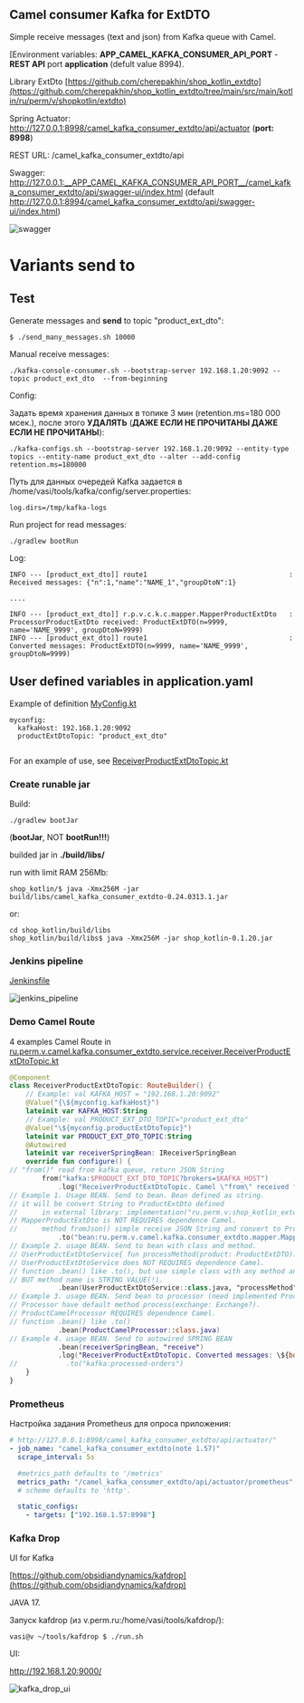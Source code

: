 ## Camel consumer Kafka for ExtDTO 

Simple receive messages (text and json) from Kafka queue with Camel.

[Environment variables:
__APP_CAMEL_KAFKA_CONSUMER_API_PORT__ - __REST API__ port __application__ (defult value 8994).

Library ExtDto [https://github.com/cherepakhin/shop_kotlin_extdto](https://github.com/cherepakhin/shop_kotlin_extdto/tree/main/src/main/kotlin/ru/perm/v/shopkotlin/extdto)

Spring Actuator: http://127.0.0.1:8998/camel_kafka_consumer_extdto/api/actuator (__port: 8998__)

REST URL: /camel_kafka_consumer_extdto/api

Swagger: http://127.0.0.1:__APP_CAMEL_KAFKA_CONSUMER_API_PORT__/camel_kafka_consumer_extdto/api/swagger-ui/index.html
(default http://127.0.0.1:8994/camel_kafka_consumer_extdto/api/swagger-ui/index.html)

![swagger](doc/swagger.png)

# Variants send to 
## Test

Generate messages and __send__ to topic "product_ext_dto":

````shell
$ ./send_many_messages.sh 10000
````

Manual receive messages:

````shell
./kafka-console-consumer.sh --bootstrap-server 192.168.1.20:9092 --topic product_ext_dto  --from-beginning
````

Config:

Задать время хранения данных в топике 3 мин (retention.ms=180 000 мсек.), после этого __УДАЛЯТЬ__ (__ДАЖЕ ЕСЛИ НЕ ПРОЧИТАНЫ ДАЖЕ ЕСЛИ НЕ ПРОЧИТАНЫ__):

````shell
./kafka-configs.sh --bootstrap-server 192.168.1.20:9092 --entity-type topics --entity-name product_ext_dto --alter --add-config retention.ms=180000
````

Путь для данных очередей Kafka задается в /home/vasi/tools/kafka/config/server.properties:

````text
log.dirs=/tmp/kafka-logs
````

Run project for read messages:

````shell
./gradlew bootRun
````

Log:

````shell
INFO --- [product_ext_dto]] route1                                   : Received messages: {"n":1,"name":"NAME_1","groupDtoN":1}

....

INFO --- [product_ext_dto]] r.p.v.c.k.c.mapper.MapperProductExtDto   : ProcessorProductExtDto received: ProductExtDTO(n=9999, name='NAME_9999', groupDtoN=9999)
INFO --- [product_ext_dto]] route1                                   : Converted messages: ProductExtDTO(n=9999, name='NAME_9999', groupDtoN=9999)

````

## User defined variables in application.yaml

Example of definition [MyConfig.kt](https://github.com/cherepakhin/camel_kafka_consumer_extdto/blob/main/src/main/kotlin/ru/perm/v/camel/kafka/consumer_extdto/config/MyConfig.kt)

````shell
myconfig:
  kafkaHost: 192.168.1.20:9092
  productExtDtoTopic: "product_ext_dto"
  
````

For an example of use, see [ReceiverProductExtDtoTopic.kt](https://github.com/cherepakhin/camel_kafka_consumer_extdto/blob/main/src/main/kotlin/ru/perm/v/camel/kafka/consumer_extdto/service/receiver/ReceiverProductExtDtoTopic.kt)

<a id="create_runable"></a>
### Create runable jar

Build:

````shell
./gradlew bootJar
````
(**bootJar**, NOT **bootRun!!!**)

builded jar in **./build/libs/**

run with limit RAM 256Mb:

````shell
shop_kotlin/$ java -Xmx256M -jar build/libs/camel_kafka_consumer_extdto-0.24.0313.1.jar
````

or:

````shell
cd shop_kotlin/build/libs 
shop_kotlin/build/libs$ java -Xmx256M -jar shop_kotlin-0.1.20.jar
````
### Jenkins pipeline

[Jenkinsfile](https://github.com/cherepakhin/camel_kafka_consumer_extdto/blob/main/Jenkinsfile)

![jenkins_pipeline](doc/jenkins_pipeline.png)

### Demo Camel Route

4 examples Camel Route in [ru.perm.v.camel.kafka.consumer_extdto.service.receiver.ReceiverProductExtDtoTopic.kt](https://github.com/cherepakhin/camel_kafka_consumer_extdto/blob/main/src/main/kotlin/ru/perm/v/camel/kafka/consumer_extdto/service/receiver/ReceiverProductExtDtoTopic.kt)

````kotlin
@Component
class ReceiverProductExtDtoTopic: RouteBuilder() {
    // Example: val KAFKA_HOST = "192.168.1.20:9092"
    @Value("{\${myconfig.kafkaHost}")
    lateinit var KAFKA_HOST:String
    // Example: val PRODUCT_EXT_DTO_TOPIC="product_ext_dto"
    @Value("\${myconfig.productExtDtoTopic}")
    lateinit var PRODUCT_EXT_DTO_TOPIC:String
    @Autowired
    lateinit var receiverSpringBean: IReceiverSpringBean
    override fun configure() {
// "from()" read from kafka queue, return JSON String
        from("kafka:$PRODUCT_EXT_DTO_TOPIC?brokers=$KAFKA_HOST")
            .log("ReceiverProductExtDtoTopic. Camel \"from\" received from Kafka queue ${PRODUCT_EXT_DTO_TOPIC} body=\${body}")
// Example 1. Usage BEAN. Send to bean. Bean defined as string.
// it will be convert String to ProductExtDto defined
//      in external library: implementation("ru.perm.v:shop_kotlin_extdto".
// MapperProductExtDto is NOT REQUIRES dependence Camel.
//      method fromJson() simple receive JSON String and convert to ProductExtDto
            .to("bean:ru.perm.v.camel.kafka.consumer_extdto.mapper.MapperProductExtDto?method=fromJson")
// Example 2. usage BEAN. Send to bean with class and method.
// UserProductExtDtoService{ fun processMethod(product: ProductExtDTO): ProductExtDTO {...}}
// UserProductExtDtoService does NOT REQUIRES dependence Camel.
// function .bean() like .to(), but use simple class with any method and return any object.
// BUT method name is STRING VALUE(!).
            .bean(UserProductExtDtoService::class.java, "processMethod")
// Example 3. usage BEAN. Send bean to processor (need implemented Processor).
// Processor have default method process(exchange: Exchange?).
// ProductCamelProcessor REQUIRES dependence Camel.
// function .bean() like .to()
            .bean(ProductCamelProcessor::class.java)
// Example 4. usage BEAN. Send to autowired SPRING BEAN
            .bean(receiverSpringBean, "receive")
            .log("ReceiverProductExtDtoTopic. Converted messages: \${body}") // body is object ProductExtDto
//            .to("kafka:processed-orders")
    }
}
````

### Prometheus

Настройка задания Prometheus для опроса приложения:

````yaml
# http://127.0.0.1:8998/camel_kafka_consumer_extdto/api/actuator/"
- job_name: "camel_kafka_consumer_extdto(note 1.57)"
  scrape_interval: 5s

  #metrics_path defaults to '/metrics'
  metrics_path: "/camel_kafka_consumer_extdto/api/actuator/prometheus"
  # scheme defaults to 'http'.

  static_configs:
    - targets: ["192.168.1.57:8998"]

````

### Kafka Drop

UI for Kafka

[https://github.com/obsidiandynamics/kafdrop](https://github.com/obsidiandynamics/kafdrop)

JAVA 17.

Запуск kafdrop (из v.perm.ru:/home/vasi/tools/kafdrop/):

````shell
vasi@v ~/tools/kafdrop $ ./run.sh
````

UI:

http://192.168.1.20:9000/

![kafka_drop_ui](doc/kafka_drop/ui.png)
